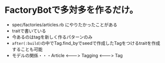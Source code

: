 # FactoryBotで多対多を作るだけ。

- spec/factories/articles.rb にやりたかったことがある
- traitで書いている
- 今あるのはtagを新しく作るパターンのみ
- `after(:build)`の中でTag.find_byでseedで作成したTagをつけるtraitを作成することも可能
- モデルの関係・・・Article <---> Tagging <---> Tag
